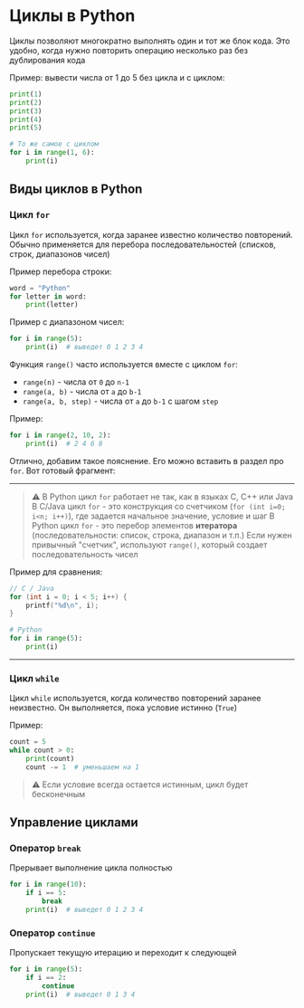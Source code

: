 # Циклы в Python

Циклы позволяют многократно выполнять один и тот же блок кода. Это удобно, когда нужно повторить операцию несколько раз без дублирования кода

Пример: вывести числа от 1 до 5 без цикла и с циклом:

```python
print(1)
print(2)
print(3)
print(4)
print(5)

# То же самое с циклом
for i in range(1, 6):
    print(i)
```

## Виды циклов в Python

### Цикл `for`

Цикл `for` используется, когда заранее известно количество повторений. Обычно применяется для перебора последовательностей (списков, строк, диапазонов чисел)

Пример перебора строки:

```python
word = "Python"
for letter in word:
    print(letter)
```

Пример с диапазоном чисел:

```python
for i in range(5):
    print(i)  # выведет 0 1 2 3 4
```

Функция `range()` часто используется вместе с циклом `for`:

* `range(n)` - числа от `0` до `n-1`
* `range(a, b)` - числа от `a` до `b-1`
* `range(a, b, step)` - числа от `a` до `b-1` с шагом `step`

Пример:

```python
for i in range(2, 10, 2):
    print(i)  # 2 4 6 8
```

Отлично, добавим такое пояснение. Его можно вставить в раздел про `for`. Вот готовый фрагмент:

---

> ⚠️ В Python цикл `for` работает не так, как в языках C, C++ или Java
> В C/Java цикл `for` - это конструкция со счетчиком (`for (int i=0; i<n; i++)`), где задается начальное значение, условие и шаг
> В Python цикл `for` - это перебор элементов **итератора** (последовательности: список, строка, диапазон и т.п.)
> Если нужен привычный "счетчик", используют `range()`, который создает последовательность чисел

Пример для сравнения:

```c
// C / Java
for (int i = 0; i < 5; i++) {
    printf("%d\n", i);
}
```

```python
# Python
for i in range(5):
    print(i)
```

---

### Цикл `while`

Цикл `while` используется, когда количество повторений заранее неизвестно. Он выполняется, пока условие истинно (`True`)

Пример:

```python
count = 5
while count > 0:
    print(count)
    count -= 1  # уменьшаем на 1
```

> ⚠️ Если условие всегда остается истинным, цикл будет бесконечным

## Управление циклами

### Оператор `break`

Прерывает выполнение цикла полностью

```python
for i in range(10):
    if i == 5:
        break
    print(i)  # выведет 0 1 2 3 4
```

### Оператор `continue`

Пропускает текущую итерацию и переходит к следующей

```python
for i in range(5):
    if i == 2:
        continue
    print(i)  # выведет 0 1 3 4
```
